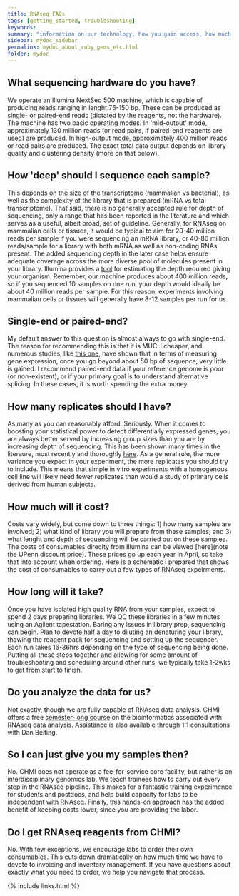 ```yaml
---
title: RNAseq FAQs
tags: [getting_started, troubleshooting]
keywords:
summary: "information on our technology, how you gain access, how much experiments costs, and our 'hands-on' philosophy."
sidebar: mydoc_sidebar
permalink: mydoc_about_ruby_gems_etc.html
folder: mydoc
---
```


## What sequencing hardware do you have?

We operate an Illumina NextSeq 500 machine, which is capable of producing reads ranging in lenght 75-150 bp.  These can be produced as single- or paired-end reads (dictated by the reagents, not the hardware).  The machine has two basic operating modes.  In 'mid-output' mode, approximately 130 million reads (or read pairs, if paired-end reagents are used) are produced.  In high-output mode, approximately 400 million reads or read pairs are produced.  The exact total data output depends on library quality and clustering density (more on that below). 

## How 'deep' should I sequence each sample?

This depends on the size of the transcriptome (mammalian vs bacterial), as well as the complexity of the library that is prepared (mRNA vs total transcriptome).  That said, there is no generally accepted rule for depth of sequencing, only a range that has been reported in the literature and which serves as a useful, albeit broad, set of guideline.  Generally, for RNAseq on mammalian cells or tissues, it would be typical to aim for 20-40 million reads per sample if you were sequencing an mRNA library, or 40-80 million reads/sample for a library with both mRNA as well as non-coding RNAs present.  The added sequencing depth in the later case helps ensure adequate coverage across the more diverse pool of molecules present in your library.  Illumina provides a [tool]() for estimating the depth required giving your organism.  Remember, our machine produces about 400 million reads, so if you sequenced 10 samples on one run, your depth would ideally be about 40 million reads per sample.  For this reason, experiments involving mammalian cells or tissues will generally have 8-12 samples per run for us. 

## Single-end or paired-end?

My default answer to this question is almost always to go with single-end.  The reason for recommending this is that it is MUCH cheaper, and numerous studies, like [this one](), have shown that in terms of measuring gene expression, once you go beyond about 50 bp of sequence, very little is gained.  I recommend paired-end data if your reference genome is poor (or non-existent), or if your primary goal is to understand alternative splicing.  In these cases, it is worth spending the extra money.

## How many replicates should I have?

As many as you can reasonably afford.  Seriously.  When it comes to boosting your statistical power to detect differentially expressed genes, you are always better served by increasing group sizes than you are by increasing depth of sequencing.  This has been shown many times in the literaure, most recently and thoroughly [here]().  As a general rule, the more variance you expect in your experiment, the more replicates you should try to include.  This means that simple in vitro experiments with a homogenous cell line will likely need fewer replicates than would a study of primary cells derived from human subjects.  

## How much will it cost?

Costs vary widely, but come down to three things: 1) how many samples are involved; 2) what kind of library you will prepare from these samples; and 3) what lenght and depth of sequencing will be carried out on these samples.  The costs of consumables direclty from Illumina can be viewed [here](note the UPenn discount price).  These prices go up each year in April, so take that into account when ordering.  Here is a schematic I prepared that shows the cost of consumables to carry out a few types of RNAseq expeirments.  

## How long will it take?

Once you have isolated high quality RNA from your samples, expect to spend 2 days preparing libraries. We QC these libraries in a few minutes using an Agilent tapestation.  Baring any issues in library prep, sequencing can begin.  Plan to devote half a day to diluting an denaturing your library, thawing the reagent pack for sequencing and setting up the sequencer.  Each run takes 16-36hrs depending on the type of sequencing being done.  Putting all these steps together and allowing for some amount of troubleshooting and scheduling around other runs, we typically take 1-2wks to get from start to finish.

## Do you analyze the data for us?

Not exactly, though we are fully capable of RNAseq data analysis.  CHMI offers a free [semester-long course]() on the bioinformatics associated with RNAseq data analysis.  Assistance is also available through 1:1 consultations with Dan Beiting.

## So I can just give you my samples then?

No.  CHMI does not operate as a fee-for-service core facility, but rather is an interdisciplinary genomics lab.  We teach trainees how to carry out every step in the RNAseq pipeline.  This makes for a fantastic training experimence for students and postdocs, and help build capacity for labs to be independent with RNAseq.  Finally, this hands-on approach has the added benefit of keeping costs lower, since you are providing the labor.

## Do I get RNAseq reagents from CHMI?

No.  With few exceptions, we encourage labs to order their own consumables.  This cuts down dramatically on how much time we have to devote to invoicing and inventory management.  If you have questions about exactly what you need to order, we help you navigate that process.

{% include links.html %}
